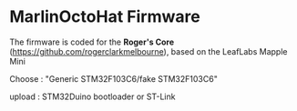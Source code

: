 ﻿# MarlinOctoHat Firmware
 

The firmware is coded for the **Roger's Core** (https://github.com/rogerclarkmelbourne), based on the LeafLabs Mapple Mini

Choose : "Generic STM32F103C6/fake STM32F103C6"

upload : STM32Duino bootloader or ST-Link